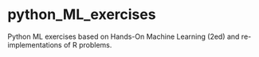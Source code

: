 # python_ML_exercises
Python ML exercises based on Hands-On Machine Learning (2ed) and re-implementations of R problems.
